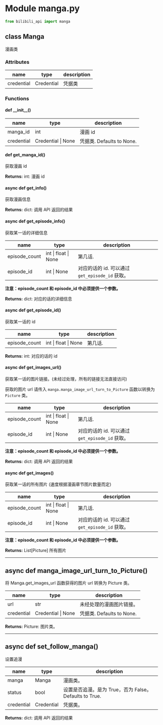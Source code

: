 # Module manga.py

```python
from bilibili_api import manga
```

## class Manga

漫画类

### Attributes

| name | type | description |
| ---- | ---- | ----------- |
| credential | Credential | 凭据类 |

### Functions

#### def \_\_init\_\_()

| name | type | description |
| ---- | ---- | ----------- |
| manga_id | int | 漫画 id   |
| credential | Credential \| None | 凭据类. Defaults to None. |

#### def get_manga_id()

获取漫画 id

**Returns:** int: 漫画 id

#### async def get_info()

获取漫画信息

**Returns:** dict: 调用 API 返回的结果

#### async def get_episode_info()

获取某一话的详细信息

| name | type | description |
| ---- | ---- | ----------- |
| episode_count | int \| float \| None | 第几话. |
| episode_id    | int \| None          | 对应的话的 id. 可以通过 `get_episode_id` 获取。 |

**注意：episode_count 和 episode_id 中必须提供一个参数。**

**Returns:** dict: 对应的话的详细信息

#### async def get_episode_id()

获取某一话的 id

| name | type | description |
| ---- | ---- | ----------- |
| episode_count | int \| float \| None | 第几话. |

**Returns:** int: 对应的话的 id

#### async def get_images_url()

获取某一话的图片链接。(未经过处理，所有的链接无法直接访问)

获取的图片 url 请传入 `manga.manga_image_url_turn_to_Picture` 函数以转换为 `Picture` 类。

| name | type | description |
| ---- | ---- | ----------- |
| episode_count | int \| float \| None | 第几话. |
| episode_id    | int \| None          | 对应的话的 id. 可以通过 `get_episode_id` 获取。 |

**注意：episode_count 和 episode_id 中必须提供一个参数。**

**Returns:** dict: 调用 API 返回的结果

#### async def get_images()

获取某一话的所有图片 (速度根据漫画章节图片数量而定)

| name | type | description |
| ---- | ---- | ----------- |
| episode_count | int \| float \| None | 第几话. |
| episode_id    | int \| None          | 对应的话的 id. 可以通过 `get_episode_id` 获取。 |

**注意：episode_count 和 episode_id 中必须提供一个参数。**

**Returns:** List[Picture] 所有图片

---

## async def manga_image_url_turn_to_Picture()

将 Manga.get_images_url 函数获得的图片 url 转换为 Picture 类。

| name | type | description |
| ---- | ---- | ----------- |
| url  | str  | 未经处理的漫画图片链接。 |
| credential | Credential \| None | 凭据类. Defaults to None. |

**Returns:** Picture: 图片类。

---

## async def set_follow_manga()

设置追漫

| name | type | description |
| - | - | - |
| manga | Manga | 漫画类。 |
| status | bool | 设置是否追漫。是为 True，否为 False。Defaults to True. |
| credential | Credential | 凭据类。 |

**Returns:** dict: 调用 API 返回的结果
